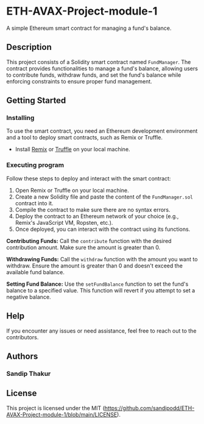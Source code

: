 # ETH-AVAX-Project-module-1

A simple Ethereum smart contract for managing a fund's balance.

## Description

This project consists of a Solidity smart contract named `FundManager`. The contract provides functionalities to manage a fund's balance, allowing users to contribute funds, withdraw funds, and set the fund's balance while enforcing constraints to ensure proper fund management.

## Getting Started

### Installing

To use the smart contract, you need an Ethereum development environment and a tool to deploy smart contracts, such as Remix or Truffle.

* Install [Remix](https://remix.ethereum.org/) or [Truffle](https://www.trufflesuite.com/truffle) on your local machine.

### Executing program

Follow these steps to deploy and interact with the smart contract:

1. Open Remix or Truffle on your local machine.
2. Create a new Solidity file and paste the content of the `FundManager.sol` contract into it.
3. Compile the contract to make sure there are no syntax errors.
4. Deploy the contract to an Ethereum network of your choice (e.g., Remix's JavaScript VM, Ropsten, etc.).
5. Once deployed, you can interact with the contract using its functions.

**Contributing Funds:**
Call the `contribute` function with the desired contribution amount. Make sure the amount is greater than 0.

**Withdrawing Funds:**
Call the `withdraw` function with the amount you want to withdraw. Ensure the amount is greater than 0 and doesn't exceed the available fund balance.

**Setting Fund Balance:**
Use the `setFundBalance` function to set the fund's balance to a specified value. This function will revert if you attempt to set a negative balance.

## Help

If you encounter any issues or need assistance, feel free to reach out to the contributors.

## Authors

### Sandip Thakur

## License

This project is licensed under the MIT (https://github.com/sandipodd/ETH-AVAX-Project-module-1/blob/main/LICENSE).
